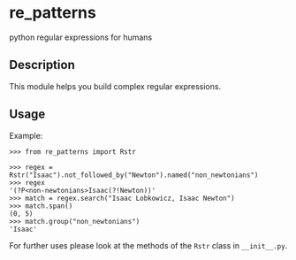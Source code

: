 # re_patterns

python regular expressions for humans

## Description

This module helps you build complex regular expressions.

## Usage

Example:
```
>>> from re_patterns import Rstr

>>> regex = Rstr("Isaac").not_followed_by("Newton").named("non_newtonians")
>>> regex
'(?P<non-newtonians>Isaac(?!Newton))'
>>> match = regex.search("Isaac Lobkowicz, Isaac Newton")
>>> match.span()
(0, 5)
>>> match.group("non_newtonians")
'Isaac'
```

For further uses please look at the methods of the `Rstr` class in `__init__.py`.
